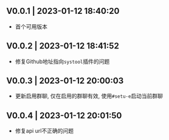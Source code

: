 ## V0.0.1 | 2023-01-12 18:40:20
* 首个可用版本

## V0.0.2 | 2023-01-12 18:41:52
* 修复Github地址指向`systool`插件的问题

## V0.0.3 | 2023-01-12 20:00:03
* 更新启用群聊, 仅在启用的群聊有效, 使用`#setu-e`启动当前群聊

## V0.0.4 | 2023-01-12 20:01:50
* 修复api url不正确的问题
